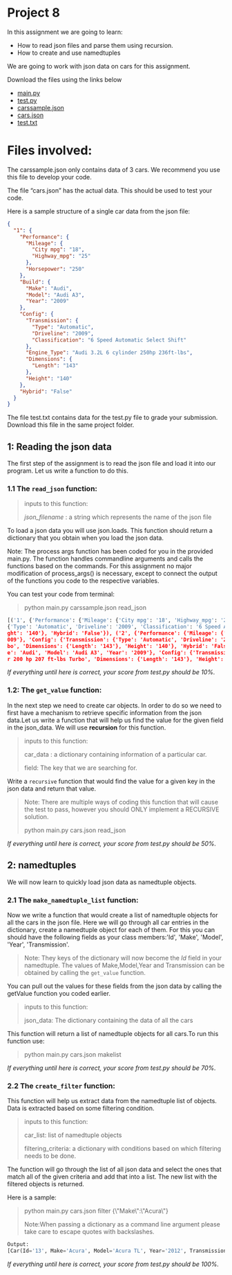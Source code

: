 # Project 8

In this assignment we are going to learn:

* How to read json files and parse them using recursion.
* How to create and use namedtuples


We are going to work with json data on cars for this assignment.

Download the files using the links below

* [main.py](https://raw.githubusercontent.com/tylerharter/cs301-projects/master/fall18/p8/main.py)
* [test.py](https://raw.githubusercontent.com/tylerharter/cs301-projects/master/fall18/p8/test.py)
* [carssample.json](https://raw.githubusercontent.com/tylerharter/cs301-projects/master/fall18/p8/cars.json)
* [cars.json](https://raw.githubusercontent.com/tylerharter/cs301-projects/master/fall18/p8/carssmaple.json)
* [test.txt](https://raw.githubusercontent.com/tylerharter/cs301-projects/master/fall18/p8/test.txt)



# Files involved:

The carssample.json only contains data of 3 cars. We recommend you use this file to develop your code.

The file “cars.json” has the actual data. This should be used to test your code.

Here is a sample structure of a single car data from the json file:

```json
{
  "1": {
    "Performance": {
      "Mileage": {
        "City mpg": "18",
        "Highway_mpg": "25"
      },
      "Horsepower": "250"
    },
    "Build": {
      "Make": "Audi",
      "Model": "Audi A3",
      "Year": "2009"
    },
    "Config": {
      "Transmission": {
        "Type": "Automatic",
        "Driveline": "2009",
        "Classification": "6 Speed Automatic Select Shift"
      },
      "Engine_Type": "Audi 3.2L 6 cylinder 250hp 236ft-lbs",
      "Dimensions": {
        "Length": "143"
      },
      "Height": "140"
    },
    "Hybrid": "False"
  }
}

```

The file test.txt contains data for the test.py file to grade your submission. Download this file in the same project folder.


## 1: Reading the json data

The first step of the assignment is to read the json file and load it into our program. Let us write a function to do this.

### 1.1 The `read_json` function:
>inputs to this function: 
>
> *json_filename* : a string which represents the name of the json file

To load a json data you will use json.loads.
This function should return a dictionary that you obtain when you load the json data.

Note: The process args function has been coded for you in the provided main.py. The function handles commandline arguments and calls the functions based on the commands. For this assignment no major modification of process_args() is necessary, except to connect the output of the functions you code to the respective variables.

You can test your code from terminal:
>python main.py carssample.json read_json

```python
[('1', {'Performance': {'Mileage': {'City mpg': '18', 'Highway_mpg': '25'}, 'Horsepower': '250'}, 'Build': {'Make': 'Audi', 'Model': 'Audi A3', 'Year': '2009'}, 'Config': {'Transmission':
{'Type': 'Automatic', 'Driveline': '2009', 'Classification': '6 Speed Automatic Select Shift'}, 'Engine_Type': 'Audi 3.2L 6 cylinder 250hp 236ft-lbs', 'Dimensions': {'Length': '143'}, 'Hei
ght': '140'}, 'Hybrid': 'False'}), ('2', {'Performance': {'Mileage': {'City mpg': '22', 'Highway_mpg': '28'}, 'Horsepower': '200'}, 'Build': {'Make': 'Audi', 'Model': 'Audi A3', 'Year': '2
009'}, 'Config': {'Transmission': {'Type': 'Automatic', 'Driveline': '2009', 'Classification': '6 Speed Automatic Select Shift'}, 'Engine_Type': 'Audi 2.0L 4 cylinder 200 hp 207 ft-lbs Tur
bo', 'Dimensions': {'Length': '143'}, 'Height': '140'}, 'Hybrid': 'False'}), ('3', {'Performance': {'Mileage': {'City mpg': '21', 'Highway_mpg': '30'}, 'Horsepower': '200'}, 'Build': {'Mak
e': 'Audi', 'Model': 'Audi A3', 'Year': '2009'}, 'Config': {'Transmission': {'Type': 'Manual', 'Driveline': '2009', 'Classification': '6 Speed Manual'}, 'Engine_Type': 'Audi 2.0L 4 cylinde
r 200 hp 207 ft-lbs Turbo', 'Dimensions': {'Length': '143'}, 'Height': '140'}, 'Hybrid': 'False'})]
```
*If everything until here is correct, your score from test.py should be 10%.*

### 1.2: The `get_value` function: 
In the next step we need to create car objects. In order to do so  we need to first have a mechanism to retrieve specific information from the json data.Let us write a function that will help us find the value for the given field in the json_data. We will use **recursion** for this function. 

>inputs to this function: 
>
>car\_data : a dictionary containing information of  a particular car.
>
>field: The key that we are searching for.

Write a `recursive` function that would find the value for a given key in the json data and return that value.

>Note: There are multiple ways of coding this function that will cause the test to pass, however you should ONLY implement a RECURSIVE solution.
>
>python main.py cars.json read_json

*If everything until here is correct, your score from test.py should be 50%.*


## 2: namedtuples

We will now learn to quickly load json data as namedtuple objects.

### 2.1 The `make_namedtuple_list` function: 

Now we write a function that would create a list of namedtuple objects for all the cars in the json file. Here we will go through all car entries in the dictionary, create a namedtuple object for each of them. For this you can should have the following fields as your class members:'Id', 'Make', 'Model', 'Year', 'Transmission'.
> Note: They keys of the dictionary will now become the *Id* field in your namedtuple. The values of Make,Model,Year and Transmission can be obtained by calling the `get_value` function.

You can pull out the values for these fields from the json data by calling the getValue function you coded earlier.

>inputs to this function: 
>
> json_data: The dictionary containing the data of all the cars

This function will return a list of namedtuple objects for all cars.To run this function use:

>python main.py cars.json makelist

*If everything until here is correct, your score from test.py should be 70%.*


### 2.2 The `create_filter` function: 

This function will help us extract data from the namedtuple list of objects. Data is extracted based on some filtering condition.

>inputs to this function: 
>
>car_list: list of namedtuple objects
>
>filtering_criteria: a dictionary with conditions based on which filtering needs to be done.

The function will go through the list of all json data and select the ones that match all of the given criteria and add that into a list. The new list with the filtered objects is returned.

Here is a sample:
>python main.py  cars.json filter {\\\"Make\\\":\\\"Acura\\\"}
>
>Note:When passing a dictionary as a command line argument please take care to escape quotes with backslashes.

```python
Output:
[Car(Id='13', Make='Acura', Model='Acura TL', Year='2012', Transmission={'Type': 'Automatic', 'Driveline': '2012', 'Classification': '6 Speed Automatic Select Shift'}), Car(Id='14', Make='Acura', Model='Acura TL', Year='2012', Transmission={'Type': 'Automatic', 'Driveline': '2012', 'Classification': '6 Speed Automatic Select Shift'})]


```
*If everything until here is correct, your score from test.py should be 100%.*


